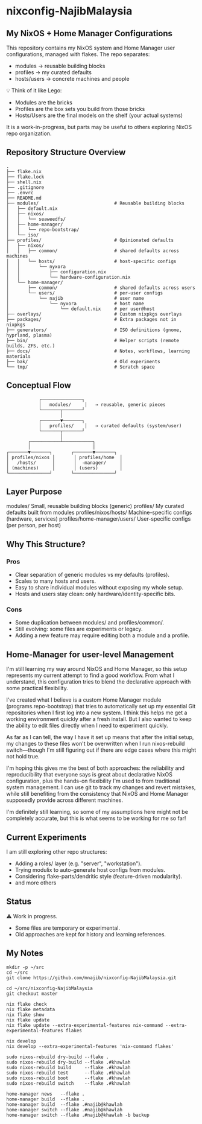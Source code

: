 # nixconfig-NajibMalaysia

## My NixOS + Home Manager Configurations

This repository contains my NixOS system and Home Manager user
configurations, managed with flakes. The repo separates:

- modules     → reusable building blocks
- profiles    → my curated defaults
- hosts/users → concrete machines and people

💡 Think of it like Lego:
- Modules are the bricks
- Profiles are the box sets you build from those bricks
- Hosts/Users are the final models on the shelf (your actual systems)

It is a work-in-progress, but parts may be useful to others
exploring NixOS repo organization.

## Repository Structure Overview

```
.
├── flake.nix
├── flake.lock
├── shell.nix
├── .gitignore
├── .envrc
├── README.md
├── modules/                            # Reusable building blocks
│   ├── default.nix
│   ├── nixos/
│   │   └── seaweedfs/
│   ├── home-manager/
│   │   └── repo-bootstrap/
│   └── iso/
├── profiles/                           # Opinionated defaults
│   ├── nixos/
│   │   ├── common/                     # shared defaults across machines
│   │   └── hosts/                      # host-specific configs
│   │       └── nyxora
│   │           ├── configuration.nix
│   │           └── hardware-configuration.nix
│   └── home-manager/
│       ├── common/                     # shared defaults across users
│       └── users/                      # per-user configs
│           └── najib                   # user name
│               └── nyxora              # host name
│                   └── default.nix     # per user@host
├── overlays/                           # Custom nixpkgs overlays
├── packages/                           # Extra packages not in nixpkgs
├── generators/                         # ISO definitions (gnome, hyprland, plasma)
├── bin/                                # Helper scripts (remote builds, ZFS, etc.)
├── docs/                               # Notes, workflows, learning materials
├── bak/                                # Old experiments
└── tmp/                                # Scratch space
```
## Conceptual Flow

```
            ┌───────────────┐
            │   modules/     │   → reusable, generic pieces
            └───────┬───────┘
                    │
            ┌───────▼───────┐
            │   profiles/    │   → curated defaults (system/user)
            └───────┬───────┘
                    │
        ┌───────────┴───────────┐
        │                       │
┌───────▼───────┐       ┌───────▼───────┐
│ profiles/nixos │       │ profiles/home  │
│   /hosts/      │       │  -manager/     │
│ (machines)     │       │ (users)        │
└───────────────┘       └───────────────┘
```

Layer                               Purpose
---------------------------------------------------------------
modules/                            Small, reusable building blocks (generic)
profiles/                           My curated defaults built from modules
profiles/nixos/hosts/               Machine-specific configs (hardware, services)
profiles/home-manager/users/        User-specific configs (per person, per host)

## Why This Structure?

### Pros
 - Clear separation of generic modules vs my defaults (profiles).
 - Scales to many hosts and users.
 - Easy to share individual modules without exposing my whole setup.
 - Hosts and users stay clean: only hardware/identity-specific bits.

### Cons
 - Some duplication between modules/ and profiles/common/.
 - Still evolving: some files are experiments or legacy.
 - Adding a new feature may require editing both a module and a profile.

## Home-Manager for user-level Management

I'm still learning my way around NixOS and Home Manager, so this setup represents my current attempt to find a good workflow. From what I understand, this configuration tries to blend the declarative approach with some practical flexibility.

I've created what I believe is a custom Home Manager module (programs.repo-bootstrap) that tries to automatically set up my essential Git repositories when I first log into a new system. I think this helps me get a working environment quickly after a fresh install. But I also wanted to keep the ability to edit files directly when I need to experiment quickly.

As far as I can tell, the way I have it set up means that after the initial setup, my changes to these files won't be overwritten when I run nixos-rebuild switch—though I'm still figuring out if there are edge cases where this might not hold true.

I'm hoping this gives me the best of both approaches: the reliability and reproducibility that everyone says is great about declarative NixOS configuration, plus the hands-on flexibility I'm used to from traditional system management. I can use git to track my changes and revert mistakes, while still benefiting from the consistency that NixOS and Home Manager supposedly provide across different machines.

I'm definitely still learning, so some of my assumptions here might not be completely accurate, but this is what seems to be working for me so far!

## Current Experiments

I am still exploring other repo structures:
- Adding a roles/ layer (e.g. "server", "workstation").
- Trying modulix to auto-generate host configs from modules.
- Considering flake-parts/dendritic style (feature-driven modularity).
- and more others

## Status

⚠️ Work in progress.
- Some files are temporary or experimental.
- Old approaches are kept for history and learning references.

## My Notes

```
mkdir -p ~/src
cd ~/src
git clone https://github.com/mnajib/nixconfig-NajibMalaysia.git

cd ~/src/nixconfig-NajibMalaysia
git checkout master

nix flake check
nix flake metadata
nix flake show
nix flake update
nix flake update --extra-experimental-features nix-command --extra-experimental-features flakes

nix develop
nix develop --extra-experimental-features 'nix-command flakes'

sudo nixos-rebuild dry-build --flake .
sudo nixos-rebuild dry-build --flake .#khawlah
sudo nixos-rebuild build     --flake .#khawlah
sudo nixos-rebuild test      --flake .#khawlah
sudo nixos-rebuild boot      --flake .#khawlah
sudo nixos-rebuild switch    --flake .#khawlah

home-manager news   --flake .
home-manager build  --flake .
home-manager build  --flake .#najib@khawlah
home-manager switch --flake .#najib@khawlah
home-manager switch --flake .#najib@khawlah -b backup
```
